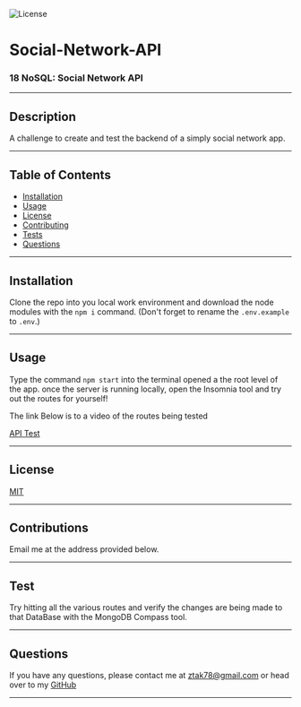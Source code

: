 


  ![License](https://img.shields.io/badge/License-MIT-blueviolet.svg)

# Social-Network-API
### 18 NoSQL: Social Network API
  ---

  ## Description

A challenge to create and test the backend of a simply social network app.

---

## Table of Contents

* [Installation](#installation) 
* [Usage](#usage) 
* [License](#license) 
* [Contributing](#contributions)
* [Tests](#test) 
* [Questions](#questions)

---

## Installation

Clone the repo into you local work environment and download the node modules with the ```npm i``` command. (Don't forget to rename the ```.env.example``` to ```.env```.)

---

## Usage

Type the command ```npm start``` into the terminal opened a the root level of the app. once the server is running locally, open the Insomnia tool and try out the routes for yourself!

The link Below is to a video of the routes being tested 

[API Test](https://watch.screencastify.com/v/VkAAz7UPZr74qWuhWxPO)

---

## License

[MIT](https://choosealicense.com/licenses/mit/)

---

## Contributions

Email me at the address provided below. 

---

## Test

Try hitting all the various routes and verify the changes are being made to that DataBase with the MongoDB Compass tool.

---

## Questions

If you have any questions, please contact me at ztak78@gmail.com or head over to my <a href="https://github.com/Zach-Lewis11" target="_blank">GitHub</a>

---
